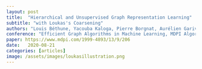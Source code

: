 ```yaml
---
layout: post
title:  "Hierarchical and Unsupervised Graph Representation Learning"
subtitle: "with Loukas's Coarsening"
authors: "Louis Béthune, Yacouba Kaloga, Pierre Borgnat, Aurélien Garivier, Amaury Habrard"
conference: "Efficient Graph Algorithms in Machine Learning, MDPI Algorithms"
paper: https://www.mdpi.com/1999-4893/13/9/206
date:   2020-08-21
categories: [articles]
image: /assets/images/loukasillustration.png
---
```


